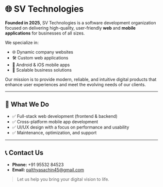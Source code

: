 # 🌐 SV Technologies

**Founded in 2025**, SV Technologies is a software development organization focused on delivering high-quality, user-friendly **web** and **mobile applications** for businesses of all sizes.

We specialize in:

- 🌐 Dynamic company websites  
- 🛠️ Custom web applications  
- 📱 Android & iOS mobile apps  
- 🚀 Scalable business solutions

Our mission is to provide modern, reliable, and intuitive digital products that enhance user experiences and meet the evolving needs of our clients.

---

## 🚀 What We Do

- ✅ Full-stack web development (frontend & backend)
- ✅ Cross-platform mobile app development
- ✅ UI/UX design with a focus on performance and usability
- ✅ Maintenance, optimization, and support

---

## 📞 Contact Us

- **Phone:** +91 95532 84523  
- **Email:** [palthyasachin45@gmail.com](mailto:palthyasachin45@gmail.com)

> Let us help you bring your digital vision to life.

